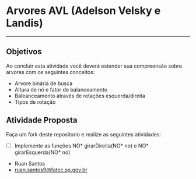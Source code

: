 # Arvores AVL (Adelson Velsky e Landis)
---

## Objetivos

Ao concluir esta atividade você deverá estender sua compreensão sobre arvores com os seguintes conceitos:
* Arvore binária de busca
* Altura de nó e fator de balanceamento
* Baleanceamento através de rotações esquerda/direita 
* Tipos de rotação


## Atividade Proposta

Faça um fork deste repositorio e realize as seguintes atividades: 

- [ ] Implemente as funções NO* girarDireita(NO* no) e NO* girarEsquerda(NO* no)
- Ruan Santos
- ruan.santos9@fatec.sp.gov.br
